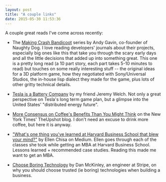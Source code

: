 ```yaml
---
layout: post
title: "A couple links"
date: 2015-05-30 11:53:36
---
```


A couple great reads I've come across recently:

* The [Making Crash Bandicoot](http://all-things-andy-gavin.com/2011/02/02/making-crash-bandicoot-part-1/)
  series by Andy Gavin, co-founder of Naughty Dog.  I love reading developers'
  journals about their projects, especially big ones like this that take you
  through the scary early days and all the little decisions that added up into
  something great. This one is a pretty long read (a 10 part story, each part
  takes 5-10 minutes to read) but touches on some really interesting stuff --
  the original ideas for a 3D platform game, how they negotiated with
  Sony/Universal Studios, the in-house lisp dialect they made for the game,
  plus lots of other gritty technical details. 

* [Tesla is a Battery Company](http://blog.jeremyrwelch.com/tesla-is-a-battery-company) 
  by my friend Jeremy Welch. Not only a great perspective on Tesla's long term
  game plan, but a glimpse into the United States' "distributed energy future".

* [More Consensus on Coffee's Benefits Than You Might Think](http://mobile.nytimes.com/2015/05/12/upshot/more-consensus-on-coffees-benefits-than-you-might-think.html?_r=1)
  on the New York Times' TheUpshot blog. I don't need an excuse to drink more
  coffee, but here it is anyway.

* ["What's one thing you've learned at Harvard Business School that blew your mind?"](https://medium.com/thelist/what-s-one-thing-you-ve-learned-at-harvard-business-school-that-blew-your-mind-fdea346a0422)
  by Ellen Chisa on Medium. Ellen goes through each of the classes she took
  while getting an MBA at Harvard Business School. Lessons learned +
  recommended case studies. Reading this made me want to get an MBA.

* [Choose Boring Technology](http://mcfunley.com/choose-boring-technology)
  by Dan McKinley, an engineer at Stripe, on why you should choose trusted (ie boring)
  technologies when building a business. 

